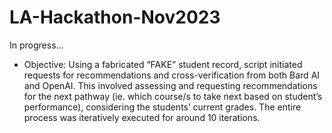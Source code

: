 # LA-Hackathon-Nov2023

In progress... 

  * Objective: Using a fabricated “FAKE” student record, script initiated requests for recommendations and cross-verification from both Bard AI and OpenAI. This involved assessing and requesting recommendations for the next pathway (ie. which course/s to take next based on student’s performance), considering the students’ current grades. The entire process was iteratively executed for around 10 iterations.

